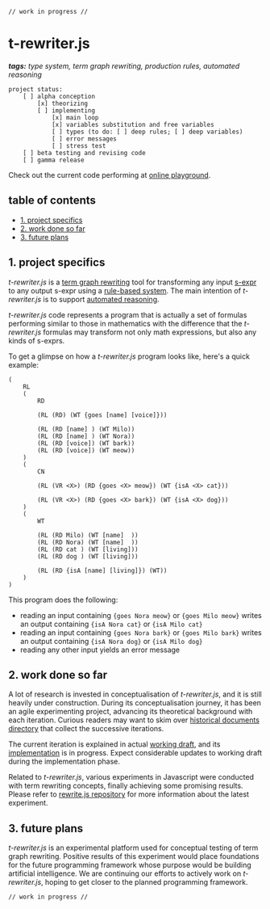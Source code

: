 ```
// work in progress //
```

# t-rewriter.js

_**tags:** type system, term graph rewriting, production rules, automated reasoning_

```
project status:
    [ ] alpha conception
        [x] theorizing
        [ ] implementing
            [x] main loop
            [x] variables substitution and free variables
            [ ] types (to do: [ ] deep rules; [ ] deep variables)
            [ ] error messages
            [ ] stress test
    [ ] beta testing and revising code
    [ ] gamma release
```

Check out the current code performing at [online playground](https://contrast-zone.github.io/t-rewriter.js/playground/).

## table of contents

- [1. project specifics](#1-project-specifics)
- [2. work done so far](#2-work-done-so-far)
- [3. future plans](#3-future-plans)

## 1. project specifics

*t-rewriter.js* is a [term graph rewriting](https://en.wikipedia.org/wiki/Graph_rewriting#Term_graph_rewriting) tool for transforming any input [s-expr](https://en.wikipedia.org/wiki/S-expression) to any output s-expr using a [rule-based system](https://en.wikipedia.org/wiki/Rule-based_system). The main intention of *t-rewriter.js* is to support [automated reasoning](https://en.wikipedia.org/wiki/Automated_reasoning).

*t-rewriter.js* code represents a program that is actually a set of formulas performing similar to those in mathematics with the difference that the *t-rewriter.js* formulas may transform not only math expressions, but also any kinds of s-exprs.

To get a glimpse on how a *t-rewriter.js* program looks like, here's a quick example:

```
(
    RL
    (
        RD
        
        (RL (RD) (WT {goes [name] [voice]}))
        
        (RL (RD [name] ) (WT Milo))
        (RL (RD [name] ) (WT Nora))
        (RL (RD [voice]) (WT bark))
        (RL (RD [voice]) (WT meow))
    )
    (
        CN
        
        (RL (VR <X>) (RD {goes <X> meow}) (WT {isA <X> cat}))
            
        (RL (VR <X>) (RD {goes <X> bark}) (WT {isA <X> dog}))
    )
    (
        WT
        
        (RL (RD Milo) (WT [name]  ))
        (RL (RD Nora) (WT [name]  ))
        (RL (RD cat ) (WT [living]))
        (RL (RD dog ) (WT [living]))
        
        (RL (RD {isA [name] [living]}) (WT))
    )
)
```

This program does the following:

- reading an input containing `{goes Nora meow}` or `{goes Milo meow}` writes an output containing `{isA Nora cat}` or `{isA Milo cat}`
- reading an input containing `{goes Nora bark}` or `{goes Milo bark}` writes an output containing `{isA Nora dog}` or `{isA Milo dog}`
- reading any other input yields an error message

## 2. work done so far

A lot of research is invested in conceptualisation of *t-rewriter.js*, and it is still heavily under construction. During its conceptualisation journey, it has been an agile experimenting project, advancing its theoretical background with each iteration. Curious readers may want to skim over [historical documents directory](https://github.com/mind-child/t-rewriter.js/tree/master/history) that collect the successive iterations.

The current iteration is explained in actual [working draft](draft/reasoner.md), and its [implementation](https://contrast-zone.github.io/t-rewriter.js/playground/) is in progress. Expect considerable updates to working draft during the implementation phase.

Related to *t-rewriter.js*, various experiments in Javascript were conducted with term rewriting concepts, finally achieving some promising results. Please refer to [rewrite.js repository](https://github.com/contrast-zone/rewrite.js) for more information about the latest experiment.

## 3. future plans

*t-rewriter.js* is an experimental platform used for conceptual testing of term graph rewriting. Positive results of this experiment would place foundations for the future programming framework whose purpose would be building artificial intelligence. We are continuing our efforts to actively work on *t-rewriter.js*, hoping to get closer to the planned programming framework.

```
// work in progress //
```

